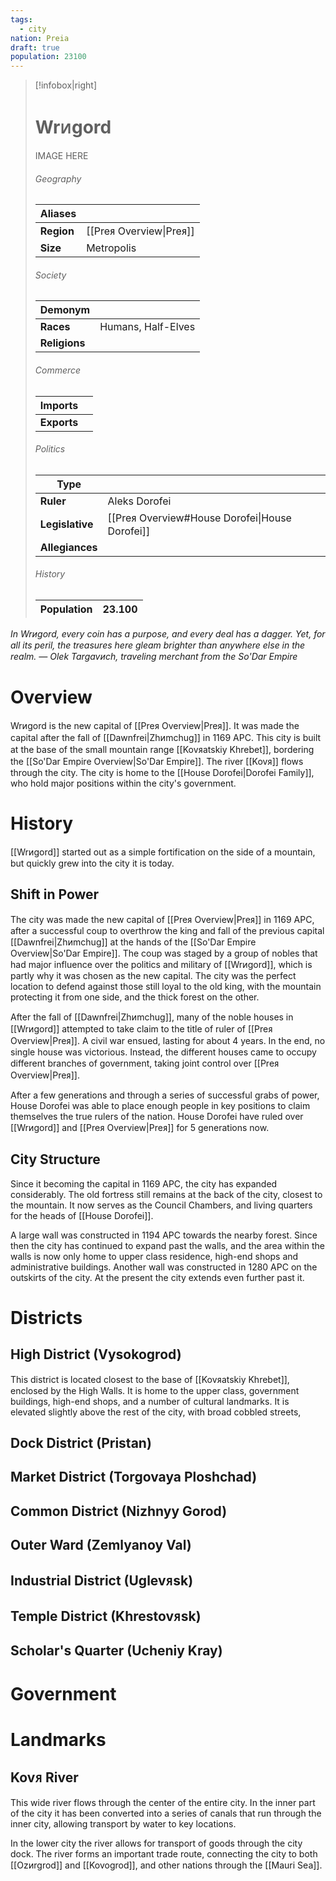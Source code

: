 ```yaml
---
tags:
  - city
nation: Preia
draft: true
population: 23100
---
```

> [!infobox|right]
> # Wrᴎgord
> IMAGE HERE
> ###### Geography
> | **Aliases** |  |
> | - | - |
> | **Region** | [[Preᴙ Overview\|Preᴙ]] |
> | **Size** | Metropolis |
> ###### Society
> | **Demonym** |  |
> | - | - |
> | **Races** | Humans, Half-Elves |
> | **Religions** |  |
> ###### Commerce
> | **Imports** |  |
> | - | - |
> | **Exports** |  |
> ###### Politics
> | **Type** |  |
> | - | - |
> | **Ruler** | Aleks Dorofei |
> | **Legislative** | [[Preᴙ Overview#House Dorofei\|House Dorofei]] |
> | **Allegiances** |  |
> ###### History
> | **Population** | 23.100 |
> | - | - |

*In Wrᴎgord, every coin has a purpose, and every deal has a dagger. Yet, for all its peril, the treasures here gleam brighter than anywhere else in the realm.
— Olek Targavᴎch, traveling merchant from the So'Dar Empire*
# Overview
Wrᴎgord is the new capital of [[Preᴙ Overview|Preᴙ]]. It was made the capital after the fall of [[Dawnfrei|Zhᴎmchug]] in 1169 APC. This city is built at the base of the small mountain range [[Kovᴙatskiy Khrebet]], bordering the [[So'Dar Empire Overview|So'Dar Empire]]. The river [[Kovᴙ]] flows through the city. The city is home to the [[House Dorofei|Dorofei Family]], who hold major positions within the city's government.
# History
[[Wrᴎgord]] started out as a simple fortification on the side of a mountain, but quickly grew into the city it is today.
## Shift in Power
The city was made the new capital of [[Preᴙ Overview|Preᴙ]] in 1169 APC, after a successful coup to overthrow the king and fall of the previous capital [[Dawnfrei|Zhᴎmchug]] at the hands of the [[So'Dar Empire Overview|So'Dar Empire]]. The coup was staged by a group of nobles that had major influence over the politics and military of [[Wrᴎgord]], which is partly why it was chosen as the new capital. The city was the perfect location to defend against those still loyal to the old king, with the mountain protecting it from one side, and the thick forest on the other.

After the fall of [[Dawnfrei|Zhᴎmchug]], many of the noble houses in [[Wrᴎgord]] attempted to take claim to the title of ruler of [[Preᴙ Overview|Preᴙ]]. A civil war ensued, lasting for about 4 years. In the end, no single house was victorious. Instead, the different houses came to occupy different branches of government, taking joint control over [[Preᴙ Overview|Preᴙ]].

After a few generations and through a series of successful grabs of power, House Dorofei was able to place enough people in key positions to claim themselves the true rulers of the nation. House Dorofei have ruled over [[Wrᴎgord]] and [[Preᴙ Overview|Preᴙ]] for 5 generations now.
## City Structure
Since it becoming the capital in 1169 APC, the city has expanded considerably. The old fortress still remains at the back of the city, closest to the mountain. It now serves as the Council Chambers, and living quarters for the heads of [[House Dorofei]].

A large wall was constructed in 1194 APC towards the nearby forest. Since then the city has continued to expand past the walls, and the area within the walls is now only home to upper class residence, high-end shops and administrative buildings. Another wall was constructed in 1280 APC on the outskirts of the city. At the present the city extends even further past it.
# Districts
## High District (Vysokogrod)
This district is located closest to the base of [[Kovᴙatskiy Khrebet]], enclosed by the High Walls. It is home to the upper class, government buildings, high-end shops, and a number of cultural landmarks. It is elevated slightly above the rest of the city, with broad cobbled streets, 
## Dock District (Pristan)
## Market District (Torgovaya Ploshchad)
## Common District (Nizhnyy Gorod)
## Outer Ward (Zemlyanoy Val)
## Industrial District (Uglevᴙsk)
## Temple District (Khrestovᴙsk)
## Scholar's Quarter (Ucheniy Kray)

# Government
# Landmarks
## **Kov**ᴙ River
This wide river flows through the center of the entire city. In the inner part of the city it has been converted into a series of canals that run through the inner city, allowing transport by water to key locations.

In the lower city the river allows for transport of goods through the city dock. The river forms an important trade route, connecting the city to both [[Ozᴎrgrod]] and [[Kovogrod]], and other nations through the [[Mauri Sea]].